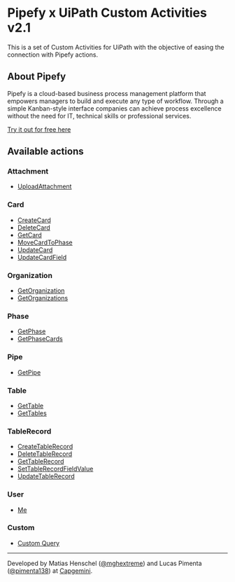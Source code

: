# Pipefy x UiPath Custom Activities v2.1

This is a set of Custom Activities for UiPath with the objective of easing the connection with Pipefy actions.

## About Pipefy

Pipefy is a cloud-based business process management platform that empowers managers to build and execute any type of workflow. Through a simple Kanban-style interface companies can achieve process excellence without the need for IT, technical skills or professional services.

[Try it out for free here](https://app.pipefy.com/)  

## Available actions

### Attachment

- [UploadAttachment](docs/uploadAttachment.md)

### Card

- [CreateCard](docs/createCard.md)
- [DeleteCard](docs/deleteCard.md)
- [GetCard](docs/getCard.md)
- [MoveCardToPhase](docs/moveCardToPhase.md)
- [UpdateCard](docs/updateCard.md)
- [UpdateCardField](docs/updateCardField.md)

### Organization

- [GetOrganization](docs/getOrganization.md)
- [GetOrganizations](docs/getOrganizations.md)

### Phase

- [GetPhase](docs/getPhase.md)
- [GetPhaseCards](docs/getPhaseCards.md)

### Pipe

- [GetPipe](docs/getPipe.md)

### Table

- [GetTable](docs/getTable.md)
- [GetTables](docs/getTables.md)

### TableRecord

- [CreateTableRecord](docs/createTableRecord.md)
- [DeleteTableRecord](docs/deleteTableRecord.md)
- [GetTableRecord](docs/getTableRecord.md)
- [SetTableRecordFieldValue](docs/setTableRecordFieldValue.md)
- [UpdateTableRecord](docs/updateTableRecord.md)

### User

- [Me](docs/me.md)

### Custom

- [Custom Query](docs/custom-query.md)

---

Developed by Matias Henschel ([@mghextreme](https://github.com/mghextreme/)) and Lucas Pimenta ([@pimenta138](https://github.com/pimenta138/)) at [Capgemini](https://www.capgemini.com/).
